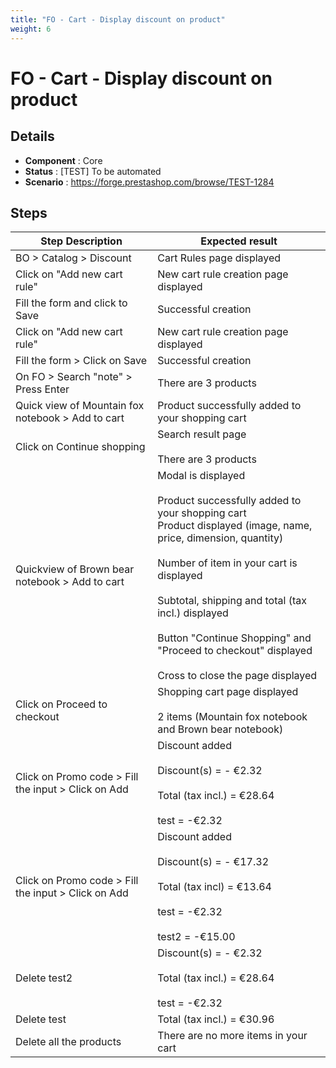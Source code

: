 ```yaml
---
title: "FO - Cart - Display discount on product"
weight: 6
---
```


# FO - Cart - Display discount on product
## Details
* **Component** : Core
* **Status** : [TEST] To be automated
* **Scenario** : https://forge.prestashop.com/browse/TEST-1284

## Steps
| Step Description | Expected result |
| ----- | ----- |
| BO > Catalog > Discount | Cart Rules page displayed |
| Click on "Add new cart rule" | New cart rule creation page displayed |
| Fill the form and click to Save | Successful creation |
| Click on "Add new cart rule" | New cart rule creation page displayed |
| Fill the form > Click on Save | Successful creation |
| On FO > Search "note" > Press Enter | There are 3 products |
| Quick view of Mountain fox notebook > Add to cart | Product successfully added to your shopping cart |
| Click on Continue shopping | Search result page<br><br>There are 3 products |
| Quickview of Brown bear notebook > Add to cart | Modal is displayed<br><br>Product successfully added to your shopping cart<br>Product displayed (image, name, price, dimension, quantity)<br><br>Number of item in your cart is displayed<br><br>Subtotal, shipping and total (tax incl.) displayed<br><br>Button "Continue Shopping" and "Proceed to checkout" displayed<br><br>Cross to close the page displayed |
| Click on Proceed to checkout | Shopping cart page displayed<br><br>2 items (Mountain fox notebook and Brown bear notebook) |
| Click on Promo code > Fill the input > Click on Add | Discount added <br><br>Discount(s) = - €2.32<br><br>Total (tax incl.) = €28.64<br><br>test = -€2.32 |
| Click on Promo code > Fill the input > Click on Add | Discount added <br><br>Discount(s) = - €17.32<br><br>Total (tax incl) = €13.64<br><br>test = -€2.32<br><br>test2 = -€15.00 |
| Delete test2 | Discount(s) = - €2.32<br><br>Total (tax incl.) = €28.64<br><br>test = -€2.32 |
| Delete test | Total (tax incl.) = €30.96 |
| Delete all the products | There are no more items in your cart |
